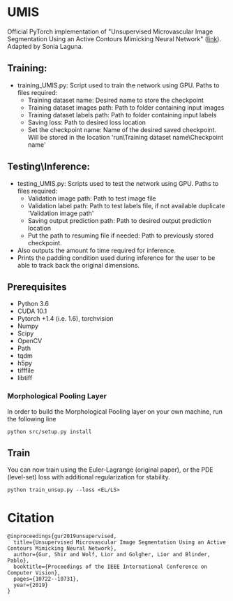 # UMIS
Official PyTorch implementation of "Unsupervised Microvascular Image Segmentation Using an Active Contours Mimicking Neural Network" ([link](https://arxiv.org/abs/1908.01373)). Adapted by Sonia Laguna.

## Training:
- training_UMIS.py: Script used to train the network using GPU. Paths to files required: 
    - Training dataset name: Desired name to store the checkpoint
    - Training dataset images path: Path to folder containing input images    
    - Training dataset labels path: Path to folder containing input labels
    - Saving loss: Path to desired loss location    
    - Set the checkpoint name: Name of the desired saved checkpoint. Will be stored in the location 'run\Training dataset name\Checkpoint name'
  
## Testing\Inference:
- testing_UMIS.py: Scripts used to test the network using GPU. Paths to files required:
    - Validation image path: Path to test image file
    - Validation label path: Path to test labels file, if not available duplicate 'Validation image path'
    - Saving output prediction path: Path to desired output prediction location
    - Put the path to resuming file if needed: Path to previously stored checkpoint.
- Also outputs the amount fo time required for inference.
- Prints the padding condition used during inference for the user to be able to track back the original dimensions.

## Prerequisites
- Python 3.6
- CUDA 10.1
- Pytorch +1.4 (i.e. 1.6), torchvision
- Numpy
- Scipy
- OpenCV
- Path
- tqdm
- h5py
- tifffile
- libtiff 



### Morphological Pooling Layer
In order to build the Morphological Pooling layer on your own machine, run the following line
```
python src/setup.py install
```

## Train
You can now train using the Euler-Lagrange (original paper), or the PDE (level-set) loss with additional regularization for stability.
```
python train_unsup.py --loss <EL/LS>
```

# Citation
```
@inproceedings{gur2019unsupervised,
  title={Unsupervised Microvascular Image Segmentation Using an Active Contours Mimicking Neural Network},
  author={Gur, Shir and Wolf, Lior and Golgher, Lior and Blinder, Pablo},
  booktitle={Proceedings of the IEEE International Conference on Computer Vision},
  pages={10722--10731},
  year={2019}
}
```
